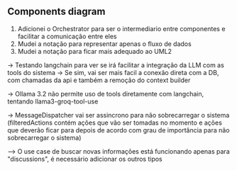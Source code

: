 ## Components diagram

1. Adicionei o Orchestrator para ser o intermediario entre componentes e facilitar a comunicação entre eles
2. Mudei a notação para representar apenas o fluxo de dados
3. Mudei a notação para ficar mais adequado ao UML2

-> Testando langchain para ver se irá facilitar a integração da LLM com as tools do sistema
-> Se sim, vai ser mais facil a conexão direta com a DB, com chamadas da api e também a remoção do context builder

-> Ollama 3.2 não permite uso de tools diretamente com langchain, tentando llama3-groq-tool-use

-> MessageDispatcher vai ser assincrono para não sobrecarregar o sistema (filteredActions contém ações que vão ser tomadas no momento e ações que deverão ficar para depois de acordo com grau de importância para não sobrecarregar o sistema)

--> O use case de buscar novas informações está funcionando apenas para "discussions", é necessário adicionar os outros tipos

